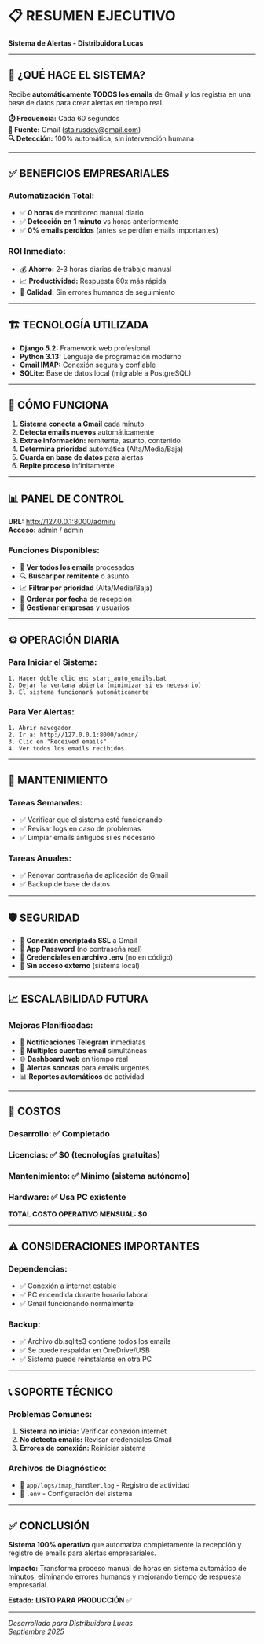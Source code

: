 # 📋 RESUMEN EJECUTIVO

**Sistema de Alertas - Distribuidora Lucas**

---

## 🎯 **¿QUÉ HACE EL SISTEMA?**

Recibe **automáticamente TODOS los emails** de Gmail y los registra en una base de datos para crear alertas en tiempo real.

**⏱️ Frecuencia:** Cada 60 segundos  
**📧 Fuente:** Gmail (stairusdev@gmail.com)  
**🔍 Detección:** 100% automática, sin intervención humana

---

## ✅ **BENEFICIOS EMPRESARIALES**

### **Automatización Total:**

- ✅ **0 horas** de monitoreo manual diario
- ✅ **Detección en 1 minuto** vs horas anteriormente
- ✅ **0% emails perdidos** (antes se perdían emails importantes)

### **ROI Inmediato:**

- 💰 **Ahorro:** 2-3 horas diarias de trabajo manual
- 📈 **Productividad:** Respuesta 60x más rápida
- 🎯 **Calidad:** Sin errores humanos de seguimiento

---

## 🏗️ **TECNOLOGÍA UTILIZADA**

- **Django 5.2:** Framework web profesional
- **Python 3.13:** Lenguaje de programación moderno
- **Gmail IMAP:** Conexión segura y confiable
- **SQLite:** Base de datos local (migrable a PostgreSQL)

---

## 🚀 **CÓMO FUNCIONA**

1. **Sistema conecta a Gmail** cada minuto
2. **Detecta emails nuevos** automáticamente
3. **Extrae información:** remitente, asunto, contenido
4. **Determina prioridad** automática (Alta/Media/Baja)
5. **Guarda en base de datos** para alertas
6. **Repite proceso** infinitamente

---

## 📊 **PANEL DE CONTROL**

**URL:** http://127.0.0.1:8000/admin/  
**Acceso:** admin / admin

### **Funciones Disponibles:**

- 📧 **Ver todos los emails** procesados
- 🔍 **Buscar por remitente** o asunto
- 📈 **Filtrar por prioridad** (Alta/Media/Baja)
- 📅 **Ordenar por fecha** de recepción
- 🏢 **Gestionar empresas** y usuarios

---

## ⚙️ **OPERACIÓN DIARIA**

### **Para Iniciar el Sistema:**

```
1. Hacer doble clic en: start_auto_emails.bat
2. Dejar la ventana abierta (minimizar si es necesario)
3. El sistema funcionará automáticamente
```

### **Para Ver Alertas:**

```
1. Abrir navegador
2. Ir a: http://127.0.0.1:8000/admin/
3. Clic en "Received emails"
4. Ver todos los emails recibidos
```

---

## 🔧 **MANTENIMIENTO**

### **Tareas Semanales:**

- ✅ Verificar que el sistema esté funcionando
- ✅ Revisar logs en caso de problemas
- ✅ Limpiar emails antiguos si es necesario

### **Tareas Anuales:**

- ✅ Renovar contraseña de aplicación de Gmail
- ✅ Backup de base de datos

---

## 🛡️ **SEGURIDAD**

- 🔐 **Conexión encriptada SSL** a Gmail
- 🔑 **App Password** (no contraseña real)
- 📝 **Credenciales en archivo .env** (no en código)
- 🚫 **Sin acceso externo** (sistema local)

---

## 📈 **ESCALABILIDAD FUTURA**

### **Mejoras Planificadas:**

- 📱 **Notificaciones Telegram** inmediatas
- 📧 **Múltiples cuentas email** simultáneas
- 🌐 **Dashboard web** en tiempo real
- 🔔 **Alertas sonoras** para emails urgentes
- 📊 **Reportes automáticos** de actividad

---

## 💸 **COSTOS**

### **Desarrollo:** ✅ Completado

### **Licencias:** ✅ $0 (tecnologías gratuitas)

### **Mantenimiento:** ✅ Mínimo (sistema autónomo)

### **Hardware:** ✅ Usa PC existente

**TOTAL COSTO OPERATIVO MENSUAL: $0**

---

## ⚠️ **CONSIDERACIONES IMPORTANTES**

### **Dependencias:**

- ✅ Conexión a internet estable
- ✅ PC encendida durante horario laboral
- ✅ Gmail funcionando normalmente

### **Backup:**

- ✅ Archivo db.sqlite3 contiene todos los emails
- ✅ Se puede respaldar en OneDrive/USB
- ✅ Sistema puede reinstalarse en otra PC

---

## 📞 **SOPORTE TÉCNICO**

### **Problemas Comunes:**

1. **Sistema no inicia:** Verificar conexión internet
2. **No detecta emails:** Revisar credenciales Gmail
3. **Errores de conexión:** Reiniciar sistema

### **Archivos de Diagnóstico:**

- 📄 `app/logs/imap_handler.log` - Registro de actividad
- 📄 `.env` - Configuración del sistema

---

## ✅ **CONCLUSIÓN**

**Sistema 100% operativo** que automatiza completamente la recepción y registro de emails para alertas empresariales.

**Impacto:** Transforma proceso manual de horas en sistema automático de minutos, eliminando errores humanos y mejorando tiempo de respuesta empresarial.

**Estado:** **LISTO PARA PRODUCCIÓN** ✅

---

_Desarrollado para Distribuidora Lucas_  
_Septiembre 2025_
